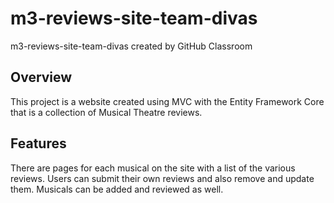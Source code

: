 # m3-reviews-site-team-divas
m3-reviews-site-team-divas created by GitHub Classroom

## Overview
This project is a website created using MVC with the Entity Framework Core that is a collection of Musical Theatre reviews. 

## Features
There are pages for each musical on the site with a list of the various reviews. Users can submit their own reviews and also remove and update them. Musicals can be added and reviewed as well.
